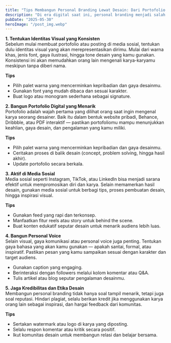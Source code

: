 ```yaml
---
title: "Tips Membangun Personal Branding Lewat Desain: Dari Portofolio hingga Social Media"
description: "Di era digital saat ini, personal branding menjadi salah satu kunci untuk membangun karier dan memperluas jejaring profesional, terutama bagi para desainer grafis. Personal branding bukan sekadar soal logo pribadi atau tampilan visual saja, tetapi juga bagaimana kita memperkenalkan diri, karya, dan nilai yang kita tawarkan kepada publik. Salah satu cara efektif membangun personal branding adalah melalui desain, baik di portofolio maupun di media sosial."
pubDate: "2025-05-30"
heroImage: "/post_img.webp"
---
```


<b>1. Tentukan Identitas Visual yang Konsisten</b><br>
Sebelum mulai membuat portofolio atau posting di media sosial, tentukan dulu identitas visual yang akan merepresentasikan dirimu. Mulai dari warna khas, jenis font, gaya ilustrasi, hingga tone desain yang kamu gunakan. Konsistensi ini akan memudahkan orang lain mengenali karya-karyamu meskipun tanpa diberi nama.

<b>Tips</b><br>
<ul>
<li>Pilih palet warna yang mencerminkan kepribadian dan gaya desainmu.</li>
<li>Gunakan font yang mudah dibaca dan sesuai karakter.</li>
<li>Buat logo atau monogram sederhana sebagai signature.</li>
</ul>

<b>2. Bangun Portofolio Digital yang Menarik</b><br>
Portofolio adalah wajah pertama yang dilihat orang saat ingin mengenal karya seorang desainer. Baik itu dalam bentuk website pribadi, Behance, Dribbble, atau PDF interaktif — pastikan portofoliomu mampu menunjukkan keahlian, gaya desain, dan pengalaman yang kamu miliki.

<b>Tips</b>
<ul>
<li>Pilih palet warna yang mencerminkan kepribadian dan gaya desainmu.</li>
<li>Ceritakan proses di balik desain (concept, problem solving, hingga hasil akhir).</li>
<li>Update portofolio secara berkala.</li>
</ul>

<b>3. Aktif di Media Sosial</b><br>
Media sosial seperti Instagram, TikTok, atau LinkedIn bisa menjadi sarana efektif untuk mempromosikan diri dan karya. Selain memamerkan hasil desain, gunakan media sosial untuk berbagi tips, proses pembuatan desain, hingga inspirasi visual.

<b>Tips</b>
<ul>
<li>Gunakan feed yang rapi dan terkonsep.</li>
<li>Manfaatkan fitur reels atau story untuk behind the scene.</li>
<li>Buat konten edukatif seputar desain untuk menarik audiens lebih luas.</li>
</ul>

<b>4. Bangun Personal Voice</b><br>
Selain visual, gaya komunikasi atau personal voice juga penting. Tentukan gaya bahasa yang akan kamu gunakan — apakah santai, formal, atau inspiratif. Pastikan pesan yang kamu sampaikan sesuai dengan karakter dan target audiens.

<ul>
<li>Gunakan caption yang engaging.</li>
<li>Berinteraksi dengan followers melalui kolom komentar atau Q&A.</li>
<li>Tulis artikel atau blog seputar pengalaman desainmu.</li>
</ul>

<b>5. Jaga Kredibilitas dan Etika Desain</b><br>
Membangun personal branding tidak hanya soal tampil menarik, tetapi juga soal reputasi. Hindari plagiat, selalu berikan kredit jika menggunakan karya orang lain sebagai inspirasi, dan hargai feedback dari komunitas.

<b>Tips</b><br>
<ul>
<li>Sertakan watermark atau logo di karya yang diposting.</li>
<li>Selalu respon komentar atau kritik secara positif.</li>
<li>Ikut komunitas desain untuk membangun relasi dan belajar bersama.</li>
</ul>